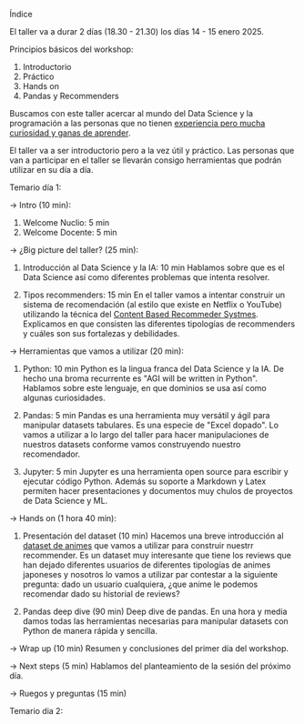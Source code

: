 Índice

El taller va a durar 2 días (18.30 - 21.30) los días 14 - 15 enero 2025.

Principios básicos del workshop:
1. Introductorio
1. Práctico
1. Hands on
1. Pandas y Recommenders

Buscamos con este taller acercar al mundo del Data Science y la programación a las personas que no tienen <ins>experiencia pero mucha curiosidad y ganas de aprender</ins>.

El taller va a ser introductorio pero a la vez útil y práctico. Las personas que van a participar en el taller se llevarán consigo herramientas que podrán utilizar en su día a día.

Temario día 1:

-> Intro (10 min):
1. Welcome Nuclio: 5 min
1. Welcome Docente: 5 min

-> ¿Big picture del taller? (25 min):
1. Introducción al Data Science y la IA: 10 min
   Hablamos sobre que es el Data Science así como diferentes problemas que intenta resolver.

1. Tipos recommenders: 15 min
   En el taller vamos a intentar construir un sistema de recomendación (al estilo que existe en Netflix o YouTube) utilizando la técnica del <ins>Content Based Recommeder Systmes</ins>.
   Explicamos en que consisten las diferentes tipologías de recommenders y cuáles son sus fortalezas y debilidades.

-> Herramientas que vamos a utilizar (20 min):
1. Python: 10 min
   Python es la lingua franca del Data Science y la IA. De hecho una broma recurrente es "AGI will be written in Python". 
   Hablamos sobre este lenguaje, en que dominios se usa así como algunas curiosidades.

1. Pandas: 5 min
   Pandas es una herramienta muy versátil y ágil para manipular datasets tabulares. Es una especie de "Excel dopado". Lo vamos a utilizar a lo largo del taller para hacer manipulaciones
   de nuestros datasets conforme vamos construyendo nuestro recomendador.

1. Jupyter: 5 min
   Jupyter es una herramienta open source para escribir y ejecutar código Python. Además su soporte a Markdown y Latex permiten hacer presentaciones y documentos muy chulos de proyectos de Data    Science y ML. 

-> Hands on (1 hora 40 min):
1. Presentación del dataset (10 min)
   Hacemos una breve introducción al [dataset de animes](https://www.kaggle.com/datasets/CooperUnion/anime-recommendations-database/data) que vamos a utilizar para construir nuestrr   recommender. Es un dataset muy interesante que tiene los reviews que han dejado diferentes usuarios de diferentes tipologías de animes japoneses y nosotros lo vamos a utilizar par contestar a la siguiente pregunta: dado un usuario cualquiera, ¿que anime le podemos recomendar dado su historial de reviews?

1. Pandas deep dive (90 min)
   Deep dive de pandas. En una hora y media damos todas las herramientas necesarias para manipular datasets con Python de manera rápida y sencilla.

-> Wrap up (10 min)
   Resumen y conclusiones del primer día del workshop.

-> Next steps (5 min)
   Hablamos del planteamiento de la sesión del próximo día.

-> Ruegos y preguntas (15 min)

Temario dia 2:


